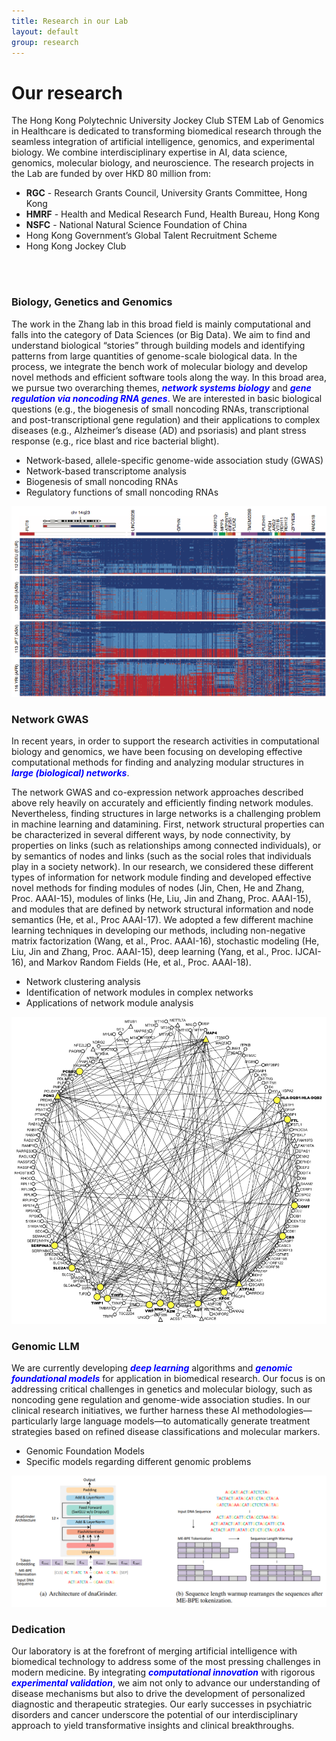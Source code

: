 ```yaml
---
title: Research in our Lab
layout: default
group: research
---
```


<div class="row">

# Our research

The Hong Kong Polytechnic University Jockey Club STEM Lab of Genomics in Healthcare is dedicated to transforming biomedical research through the seamless integration of artificial intelligence, genomics, and experimental biology. We combine interdisciplinary expertise in AI, data science, genomics, molecular biology, and neuroscience. The research projects in the Lab are funded by over HKD 80 million from:
- **RGC** - Research Grants Council, University Grants Committee, Hong Kong
- **HMRF** - Health and Medical Research Fund, Health Bureau, Hong Kong
- **NSFC** - National Natural Science Foundation of China
- Hong Kong Government’s Global Talent Recruitment Scheme
- Hong Kong Jockey Club
<br>
<br>

</div>

<div class="row">

### Biology, Genetics and Genomics

<div class="col-md-12">

The work in the Zhang lab in this broad field is mainly computational and falls into the category of Data Sciences (or Big Data). We aim to find and understand biological “stories” through building models and identifying patterns from large quantities of genome-scale biological data. In the process, we integrate the bench work of molecular biology and develop novel methods and efficient software tools along the way. In this broad area, we pursue two overarching themes, **<span style="color:blue; font-weight:bold; font-style:italic;">network systems biology</span>** and **<span style="color:blue; font-weight:bold; font-style:italic;">gene regulation via noncoding RNA genes</span>**. We are interested in basic biological questions (e.g., the biogenesis of small noncoding RNAs, transcriptional and post-transcriptional gene regulation) and their applications to complex diseases (e.g., Alzheimer’s disease (AD) and psoriasis) and plant stress response (e.g., rice blast and rice bacterial blight).
- Network-based, allele-specific genome-wide association study (GWAS)
- Network-based transcriptome analysis
- Biogenesis of small noncoding RNAs
- Regulatory functions of small noncoding RNAs

<img class="img-fluid" src="/static/img/research/research_picture1.png" alt="qFit">

</div>

<div class="row">

### Network GWAS

<div class="col-md-12">

In recent years, in order to support the research activities in computational biology and genomics, we have been focusing on developing effective computational methods for finding and analyzing modular structures in **<span style="color:blue; font-weight:bold; font-style:italic;">large (biological) networks</span>**.

The network GWAS and co-expression network approaches described above rely heavily on accurately and efficiently finding network modules. Nevertheless, finding structures in large networks is a challenging problem in machine learning and datamining. First, network structural properties can be characterized in several different ways, by node connectivity, by properties on links (such as relationships among connected individuals), or by semantics of nodes and links (such as the social roles that individuals play in a society network). In our research, we considered these different types of information for network module finding and developed effective novel methods for finding modules of nodes (Jin, Chen, He and Zhang, Proc. AAAI-15), modules of links (He, Liu, Jin and Zhang, Proc. AAAI-15), and modules that are defined by network structural information and node semantics (He, et al., Proc AAAI-17). We adopted a few different machine learning techniques in developing our methods, including non-negative matrix factorization (Wang, et al., Proc. AAAI-16), stochastic modeling (He, Liu, Jin and Zhang, Proc. AAAI-15), deep learning (Yang, et al., Proc. IJCAI-16), and Markov Random Fields (He, et al., Proc. AAAI-18).
- Network clustering analysis
- Identification of network modules in complex networks
- Applications of network module analysis

<img class="img-fluid" src="/static/img/research/research_picture3.png" alt="antibiotic">

</div>

<div class="row">

### Genomic LLM

<div class="col-md-12">

We are currently developing **<span style="color:blue; font-weight:bold; font-style:italic;">deep learning</span>** algorithms and **<span style="color:blue; font-weight:bold; font-style:italic;">genomic foundational models</span>** for application in biomedical research. Our focus is on addressing critical challenges in genetics and molecular biology, such as noncoding gene regulation and genome-wide association studies. In our clinical research initiatives, we further harness these AI methodologies—particularly large language models—to automatically generate treatment strategies based on refined disease classifications and molecular markers.
- Genomic Foundation Models
- Specific models regarding different genomic problems

<img class="img-fluid" src="/static/img/research/dnagrinder.png" alt="hairball">

</div>

<div class="row">

### Dedication

Our laboratory is at the forefront of merging artificial intelligence with biomedical technology to address some of the most pressing challenges in modern medicine. By integrating **<span style="color:blue; font-weight:bold; font-style:italic;">computational innovation</span>** with rigorous **<span style="color:blue; font-weight:bold; font-style:italic;">experimental validation</span>**, we aim not only to advance our understanding of disease mechanisms but also to drive the development of personalized diagnostic and therapeutic strategies. Our early successes in psychiatric disorders and cancer underscore the potential of our interdisciplinary approach to yield transformative insights and clinical breakthroughs.


</div>
